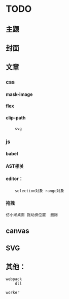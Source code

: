 # TODO

## 主题
## 封面


## 文章

### css 

#### mask-image	
#### flex 
#### clip-path
        svg


### js
#### babel
#### AST相关
#### editor：
		selection对象 range对象
#### 拖拽
	仿小米桌面 拖动换位置  删除


## canvas

## SVG

## 其他：
	webpack
		dll

	worker

